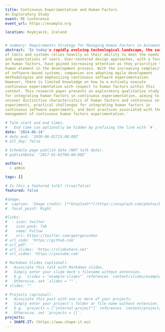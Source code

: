 ```yaml
---
title: Continuous Experimentation and Human Factors
An Exploratory Study
event: RE Conference
event_url: https://example.org

location: Reykjavik, Iceland


# summary: Requirements Strategy for Managing Human Factors in Automated Vehicle Development
abstract: 'In today's rapidly evolving technological landscape, the success
of tools and systems relies heavily on their ability to meet the needs
and expectations of users. User-centered design approaches, with a focus
on human factors, have gained increasing attention as they prioritize the
human element in the development process. With the increasing complexity
of software-based systems, companies are adopting agile development
methodologies and emphasizing continuous software experimentation.
However, there is limited knowledge on how to e ectively execute
continuous experimentation with respect to human factors within this
context. This research paper presents an exploratory qualitative study
for integrating human factors in continuous experimentation, aiming to
uncover distinctive characteristics of human factors and continuous software
experiments, practical challenges for integrating human factors in
continuous software experiments, and best practices associated with the
management of continuous human factors experimentation.'

# Talk start and end times.
#   End time can optionally be hidden by prefixing the line with `#`.
date: '2024-06-24'
# date_end: '2030-06-01T15:00:00Z'
# all_day: false

# Schedule page publish date (NOT talk date).
# publishDate: '2017-01-01T00:00:00Z'

authors:
  - admin

tags: []

# Is this a featured talk? (true/false)
featured: false

#image:
#  caption: 'Image credit: [**Unsplash**](https://unsplash.com/photos/bzdhc5b3Bxs)'
#  focal_point: Right

#links:
#  - icon: twitter
#    icon_pack: fab
#    name: Follow
#    url: https://twitter.com/georgecushen
# url_code: 'https://github.com'
# url_pdf: ''
# url_slides: 'https://slideshare.net'
# url_video: 'https://youtube.com'

# Markdown Slides (optional).
#   Associate this talk with Markdown slides.
#   Simply enter your slide deck's filename without extension.
#   E.g. `slides = "example-slides"` references `content/slides/example-slides.md`.
#   Otherwise, set `slides = ""`.
# slides: ""

# Projects (optional).
#   Associate this post with one or more of your projects.
#   Simply enter your project's folder or file name without extension.
#   E.g. `projects = ["internal-project"]` references `content/project/deep-learning/index.md`.
#   Otherwise, set `projects = []`.
projects:
  - SHAPE-IT: (https://www.shape-it.eu)
---
```

